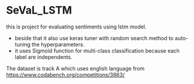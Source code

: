 # SeVaL_LSTM
this is project for evaluating sentiments using lstm model.
- beside that it also use keras tuner with random search method to auto-tuning the hyperparameters.
- it uses Sigmoid function for multi-class classification because each label are independents.

The dataset is track A which uses english language from https://www.codabench.org/competitions/3863/
